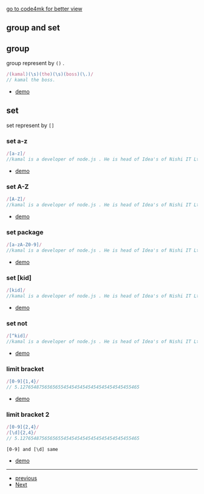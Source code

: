 [go to code4mk for better view](https://code4mk.org/javascript-developer/js/regex)

## group and set

## group

group represent by `()` .

```js
/(kamal)(\s)(the)(\s)(boss)(\.)/
// kamal the boss.
```
* [demo](https://regexr.com/3nt77)

## set

set represent by `[]`

### set a-z

```js
/[a-z]/
//kamal is a developer of node.js . He is head of Idea's of Nishi IT Ltd.
```

* [demo](https://regexr.com/3nt7a)

### set A-Z

```js
/[A-Z]/
//kamal is a developer of node.js . He is head of Idea's of Nishi IT Ltd.
```

* [demo](https://regexr.com/3nt7d)

### set package

```js
/[a-zA-Z0-9]/
//kamal is a developer of node.js . He is head of Idea's of Nishi IT Ltd.  017512
```

* [demo](https://regexr.com/3nt7g)

### set [kid]

```js
/[kid]/
//kamal is a developer of node.js . He is head of Idea's of Nishi IT Ltd.
```

* [demo](https://regexr.com/3nt7p)

### set not

```js
/[^kid]/
//kamal is a developer of node.js . He is head of Idea's of Nishi IT Ltd.
```

* [demo](https://regexr.com/3nt7s)

### limit bracket

```js
/[0-9]{1,4}/
// 5.12765487565656554545454545454545454545455465
```

* [demo](https://regexr.com/3nt7v)

### limit bracket 2

```js
/[0-9]{2,4}/
/[\d]{2,4}/
// 5.12765487565656554545454545454545454545455465
```

`[0-9] and [\d] same`

* [demo](https://regexr.com/3nt82)

---

* [previous](https://github.com/code4mk/lets-regex/blob/master/basic.md)
* [Next](https://github.com/code4mk/lets-regex/blob/master/lookahead.md)
